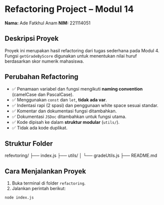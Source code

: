 # Refactoring Project – Modul 14

**Nama:** Ade Fatkhul Anam
**NIM:** 221114051

## Deskripsi Proyek
Proyek ini merupakan hasil refactoring dari tugas sederhana pada Modul 4. Fungsi `getGradeByScore` digunakan untuk menentukan nilai huruf berdasarkan skor numerik mahasiswa.

## Perubahan Refactoring

- ✅ Penamaan variabel dan fungsi mengikuti **naming convention** (camelCase dan PascalCase).
- ✅ Menggunakan `const` dan `let`, **tidak ada var**.
- ✅ Indentasi rapi (2 spasi) dan penggunaan white space sesuai standar.
- ✅ Komentar dan dokumentasi fungsi ditambahkan.
- ✅ Dokumentasi `JSDoc` ditambahkan untuk fungsi utama.
- ✅ Kode dipisah ke dalam **struktur modular** (`utils/`).
- ✅ Tidak ada kode duplikat.

## Struktur Folder

refevtoring/
├── index.js
├── utils/
│ └── gradeUtils.js
├── README.md


## Cara Menjalankan Proyek

1. Buka terminal di folder `refactoring`.
2. Jalankan perintah berikut:

```bash
node index.js
